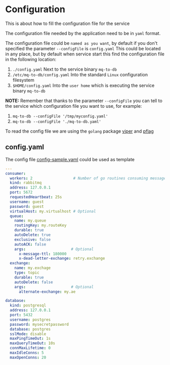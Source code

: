 # Configuration

This is about how to fill the configuration file for the service

The configuration file needed by the application need to be in `yaml` format.

The configuration file could be `named as you want`, by default if you don't specified the parameter `--configFile` is `config.yaml`
This could be located in any place, but by default when service start this find the configuration file in the following location:

1. `./config.yaml` Next to the service binary `mq-to-db`
2. `/etc/mq-to-db/config.yaml` Into the standard `Linux` configuration filesystem
3. `$HOME/config.yaml`  Into the `user home` which is executing the service binary `mq-to-db`

__NOTE:__ Remember that thanks to the parameter `--configFile` you can tell to the service which  configuration file you want to use, for example:

1. `mq-to-db --configFile '/tmp/myconfig.yaml'`
2. `mq-to-db --configFile './mq-to-db.yaml'`

To read the config file we are using the `golang` package [viper](https://github.com/spf13/viper) and [pflag](https://github.com/spf13/pflag)

## config.yaml

The config file [config-sample.yaml](/config-sample.yaml) could be used as template

```yaml
---
consumer:
  workers: 2                  # Number of go routines consuming messages from Queue
  kind: rabbitmq
  address: 127.0.0.1
  port: 5672
  requestedHeartbeat: 25s
  username: guest
  password: guest
  virtualHost: my.virtualhost # Optional
  queue:
    name: my.queue
    routingKey: my.routeKey
    durable: true
    autoDelete: true
    exclusive: false
    autoACK: false
    args:                    # Optional
      x-message-ttl: 180000
      x-dead-letter-exchange: retry.exchange
  exchange:
    name: my.exchage
    type: topic
    durable: true
    autoDelete: false
    args:                    # Optional
      alternate-exchange: my.ae

database:
  kind: postgresql
  address: 127.0.0.1
  port: 5432
  username: postgres
  password: mysecretpassword
  database: postgres
  sslMode: disable
  maxPingTimeOut: 1s
  maxQueryTimeOut: 10s
  connMaxLifetime: 0
  maxIdleConns: 5
  maxOpenConns: 20
```